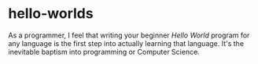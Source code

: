 # hello-worlds
As a programmer, I feel that writing your beginner *Hello World* program for any
language is the first step into actually learning that language. It's the
inevitable baptism into programming or Computer Science.
